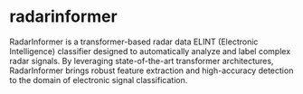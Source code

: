 # radarinformer
RadarInformer is a transformer-based radar data ELINT (Electronic Intelligence) classifier designed to automatically analyze and label complex radar signals. By leveraging state-of-the-art transformer architectures, RadarInformer brings robust feature extraction and high-accuracy detection to the domain of electronic signal classification.
